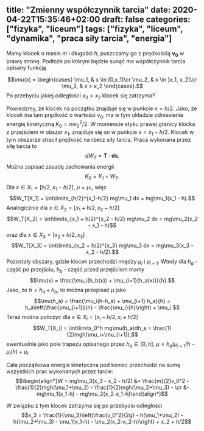 title: "Zmienny współczynnik tarcia"
date: 2020-04-22T15:35:46+02:00
draft: false
categories: ["fizyka", "liceum"]
tags: ["fizyka", "liceum", "dynamika", "praca siły tarcia", "energia"]
---

Mamy klocek o masie $m$ i długości $h$, puszczamy go z prędkością $\mathbf{v_0}$ w prawą stronę. Podłoże po którym będzie sunąć ma współczynnik tarcia opisany funkcją

$$\mu(x) = \begin{cases}
\mu_1, & x \in [0,x_1]\cr
\mu_2, & x \in ]x_1, x_2]\cr
\mu_3, & x > x_2
\end{cases}.$$
Po przebyciu jakiej odległości $x_3 > x_2$ klocek się zatrzyma?

Powiedzmy, że klocek na początku znajduje się w punkcie $x = h/2$.
Jako, że klocek ma tam prędkość o wartości $v_0$, ma w tym układzie odniesienia energię kinetyczną $K_0 = m v_0^2 / 2$.
W momencie styku prawej granicy klocka z przejściem w obszar $x_1$, znajduje się on w punkcie $x = x_1 - h/2$.
Klocek w tym obszarze stracił prędkość na rzecz siły tarcia. Praca wykonana przez siłę tarcia to
$$dW_T = \mathbf{T}\cdot\mathbf{ds}.$$
Można zapisać zasadę zachowania energii
$$K_0 = K_1 + W_T.$$
Dla $x\in X_1 = [h/2, x_1 - h/2]$, $\mu = \mu_1$, więc
$$W_T[X_1] = \int\limits_{h/2}^{x_1-h/2} mg\mu_1 dx = mg\mu_1(x_1 - h).$$
Analogicznie dla $x\in X_2 = [x_1 + h/2, x_2 - h/2]$
$$W_T[X_2] = \int\limits_{x_1 + h/2}^{x_2 - h/2} mg\mu_2 dx = mg\mu_2(x_2 - x_1 - h)$$
oraz dla $x\in X_3 = [x_2 + h/2, x_3]$
$$W_T[X_3] = \int\limits_{x_2 + h/2}^{x_3} mg\mu_3 dx = mg\mu_3(x_3 - x_2 - h/2).$$
Pozostały obszary, gdzie klocek przechodzi między $\mu_i$ i $\mu_{i+1}$.
Wtedy dla $h_a$ - część po przejściu, $h_b$ - część przed przejściem mamy$$\mu(x) = \frac{\mu_i(h_b(x)) + \mu_{i+1}(h_a(x))}{h}.$$
Jako, że $h = h_a + h_b$, to można przepisać $\mu$ jako
$$\mu(h_a) = \frac{\mu_i(h-h_a) + \mu_{i+1} h_a}{h} = h_a\left(\frac{\mu_{i+1}}{h} - \frac{\mu_i}{h}\right) + \mu_i.$$
Teraz można policzyć dla $x \in X_i = [x_i - h/2, x_i + h/2]$
$$W_T[X_i] = \int\limits_0^h mg\mu(h_a)dh_a = \frac{1}{2}mgh(\mu_i+\mu_{i+1}),$$
ewentualnie jako pole trapezu opisanego przez $h_a\in [0,h]$, $\mu = h_a(\mu_{i+1}/h - \mu_i/h)+\mu_i$.

Cała początkowa energia kinetyczna pod koniec przechodzi na sumę wszystkich prac wykonanych przez tarcie:
$$\begin{align*}W = mg\mu_3(x_3 - x_2 - h/2) &= \frac{m}{2}v_0^2 - \frac{1}{2}mgh(\mu_1+\mu_2) - \frac{1}{2}mgh(\mu_2+\mu_3) - \cr
&- mg\mu_1(x_1-h) - mg\mu_2(x_2-x_1-h)\end{align*}$$

W związku z tym klocek zatrzyma się po przebyciu odległości
$$x_3 = \frac{1}{\mu_3}\left(\frac{v_0^2}{2g} - h(\mu_1+\mu_2) - h(\mu_2+\mu_3) - \mu_1(x_1-h) - \mu_2(x_2-x_2-h)\right) + x_2 + h/2$$
